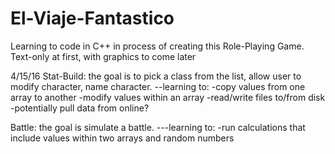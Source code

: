 # El-Viaje-Fantastico
Learning to code in C++ in process of creating this Role-Playing Game. Text-only at first, with graphics to come later

4/15/16
Stat-Build: the goal is to pick a class from the list, allow user to modify character, name character.
--learning to: 
      -copy values from one array to another
      -modify values within an array
      -read/write files to/from disk
      -potentially pull data from online?
                
Battle: the goal is simulate a battle.
---learning to:
      -run calculations that include values within two arrays and random numbers
